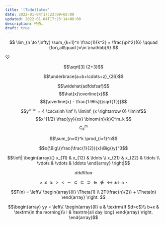 ```yaml
---
title: '[Todo]latex'
date: 2022-01-04T17:23:09+08:00
updated: 2022-01-04T17:23:14+08:00
description: 待办。
draft: true
---
```



$$
\lim_{n \to \infty}
\sum_{k=1}^n \frac{1}{k^2}
= \frac{\pi^2}{6}   \qquad {for\,all\quad }x\in \mathbb{R} $$

$\heartsuit$


$$\sqrt[3]
{2+3}$$

$$\underbrace{a+b+\cdots+z}_{26}$$

$$\widehat{adfdsfsaf}$$
$$\hat{x}\overline{x}$$
$$[\overline{x} - \frac{1.96s}{\sqrt{T}}]$$

$$y'''''' = 4 \csc\sinh \inf \\ \liminf_{x \rightarrow 0} \liminf$$
$$x^{1/2}  \frac{yy}{xx} \binom{n}{k}C^m_k  $$
$$\mathrm{C}^m_k $$

$$\sum_{n=0}^k   \prod_{i=1}^n$$

$$x{\Big\{\frac{\frac{1}{2}}{x}\Big\}y}^3$$

$$\left| \begin{array}{}
x_{11} & x_{12} & \ldots \\
x_{21} & x_{22} & \ldots \\
\vdots & \vdots & \ddots
\end{array} \right|$$

$$\displaystyle ddd\scriptstyle ttt\scriptscriptstyle aa$$

$$\times \leq \geq > < \sim \subset \subseteq \supset \in \notin \Leftrightarrow \pm \div \approx \cdot$$

$$T(n) = \left\{ \begin{array}{ll}
\Theta(1) \\
2T(\frac{n}{2}) + \Theta(n)
\end{array} \right.
$$

$$\begin{array}
yy = \left\{ \begin{array}{ll}
a & \textrm{if $d>c$}\\
b+x & \textrm{in the morning}\\
l & \textrm{all day long}
\end{array} \right.
\end{array}$$